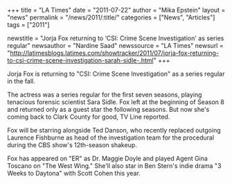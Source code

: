 +++
title = "LA Times"
date = "2011-07-22"
author = "Mika Epstein"
layout = "news"
permalink = "/news/2011/:title/"
categories = ["News", "Articles"]
tags = ["2011"]

newstitle = "Jorja Fox returning to &#8216;CSI: Crime Scene Investigation' as series regular"
newsauthor = "Nardine Saad"
newssource = "LA Times"
newsurl = "http://latimesblogs.latimes.com/showtracker/2011/07/jorja-fox-returning-to-csi-crime-scene-investigation-sarah-sidle-.html"
+++

Jorja Fox is returning to "CSI: Crime Scene Investigation" as a series regular in the fall.

The actress was a series regular for the first seven seasons, playing tenacious forensic scientist Sara Sidle. Fox left at the beginning of Season 8 and returned only as a guest star the following seasons. But now she's coming back to Clark County for good, TV Line reported.

Fox will be starring alongside Ted Danson, who recently replaced outgoing Laurence Fishburne as head of the investigation team for the procedural during the CBS show's 12th-season shakeup.

Fox has appeared on "ER" as Dr. Maggie Doyle and played Agent Gina Toscano on "The West Wing." She'll also star in Ben Stern's indie drama "3 Weeks to Daytona" with Scott Cohen this year.

